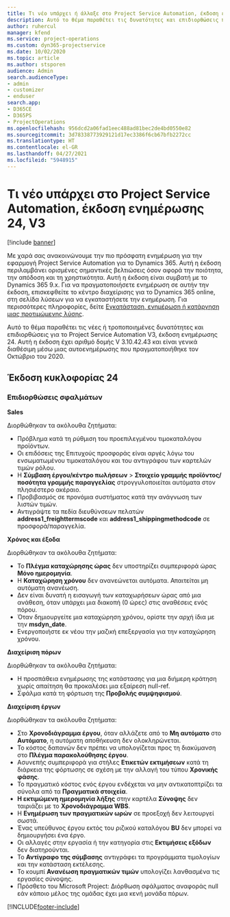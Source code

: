 ```yaml
---
title: Τι νέο υπάρχει ή άλλαξε στο Project Service Automation, έκδοση ενημέρωσης 24, V3
description: Αυτό το θέμα παραθέτει τις δυνατότητες και επιδιορθώσεις που είναι διαθέσιμες στο Project Service Automation, έκδοση ενημέρωσης 24, V3.
author: ruhercul
manager: kfend
ms.service: project-operations
ms.custom: dyn365-projectservice
ms.date: 10/02/2020
ms.topic: article
ms.author: stsporen
audience: Admin
search.audienceType:
- admin
- customizer
- enduser
search.app:
- D365CE
- D365PS
- ProjectOperations
ms.openlocfilehash: 956dcd2a06fad1eec488ad81bec2de4bd0550e82
ms.sourcegitcommit: 3d78338773929121d17ec3386f6cb67bfb2272cc
ms.translationtype: HT
ms.contentlocale: el-GR
ms.lasthandoff: 04/27/2021
ms.locfileid: "5948915"
---
```

# <a name="project-service-automation-update-release-24-v3"></a>Τι νέο υπάρχει στο Project Service Automation, έκδοση ενημέρωσης 24, V3

[!include [banner](../includes/psa-now-project-operations.md)]

Με χαρά σας ανακοινώνουμε την πιο πρόσφατη ενημέρωση για την εφαρμογή Project Service Automation για το Dynamics 365. Αυτή η έκδοση περιλαμβάνει ορισμένες σημαντικές βελτιώσεις όσον αφορά την ποιότητα, την απόδοση και τη χρηστικότητα. Αυτή η έκδοση είναι συμβατή με το Dynamics 365 9.x. Για να πραγματοποιήσετε ενημέρωση σε αυτήν την έκδοση, επισκεφθείτε το κέντρο διαχείρισης για το Dynamics 365 online, στη σελίδα λύσεων για να εγκαταστήσετε την ενημέρωση. Για περισσότερες πληροφορίες, δείτε [Εγκατάσταση, ενημέρωση ή κατάργηση μιας προτιμώμενης λύσης](/power-platform/admin/install-remove-preferred-solution).

Αυτό το θέμα παραθέτει τις νέες ή τροποποιημένες δυνατότητες και επιδιορθώσεις για το Project Service Automation V3, έκδοση ενημέρωσης 24. Αυτή η έκδοση έχει αριθμό δομής V 3.10.42.43 και είναι γενικά διαθέσιμη μέσω μιας αυτοενημέρωσης που πραγματοποιήθηκε τον Οκτώβριο του 2020.

## <a name="update-release-24"></a>Έκδοση κυκλοφορίας 24

### <a name="bug-fixes"></a>Επιδιορθώσεις σφαλμάτων

**Sales**

Διορθώθηκαν τα ακόλουθα ζητήματα:

- Πρόβλημα κατά τη ρύθμιση του προεπιλεγμένου τιμοκαταλόγου προϊόντων.
- Οι επιδόσεις της Επιτυχούς προσφοράς είναι αργές λόγω του ενσωματωμένου τιμοκαταλόγου και του αντιγράφου των καρτελών τιμών ρόλου.
- Η **Σύμβαση έργου/κέντρο πωλήσεων** > **Στοιχείο γραμμής προϊόντος/ποσότητα γραμμής παραγγελίας** στρογγυλοποιείται αυτόματα στον πλησιέστερο ακέραιο.
- Προβιβασμός σε προνόμια συστήματος κατά την ανάγνωση των λιστών τιμών.
- Αντιγράψτε τα πεδία διευθύνσεων πελατών **address1_freighttermscode** και **address1_shippingmethodcode** σε προσφορά/παραγγελία. 


**Χρόνος και έξοδα**

Διορθώθηκαν τα ακόλουθα ζητήματα:

- Το **Πλέγμα καταχώρησης ώρας** δεν υποστηρίζει συμπεριφορά ώρας **Μόνο ημερομηνία**.
- Η **Καταχώρηση χρόνου** δεν ανανεώνεται αυτόματα. Απαιτείται μη αυτόματη ανανέωση.
- Δεν είναι δυνατή η εισαγωγή των καταχωρήσεων ώρας από μια ανάθεση, όταν υπάρχει μια διακοπή (0 ώρες) στις αναθέσεις ενός πόρου.
- Όταν δημιουργείτε μια καταχώρηση χρόνου, ορίστε την αρχή ίδια με την **msdyn_date**.
- Ενεργοποιήστε εκ νέου την μαζική επεξεργασία για την καταχώρηση χρόνου.

**Διαχείριση πόρων**

Διορθώθηκαν τα ακόλουθα ζητήματα:

- Η προσπάθεια ενημέρωσης της κατάστασης για μια διήμερη κράτηση χωρίς απαίτηση θα προκαλέσει μια εξαίρεση null-ref.
- Σφάλμα κατά τη φόρτωση της **Προβολής συμψηφισμού**.


**Διαχείριση έργων**

Διορθώθηκαν τα ακόλουθα ζητήματα:

- Στο **Χρονοδιάγραμμα έργου**, όταν αλλάζετε από το **Μη αυτόματο** στο **Αυτόματο**, η αυτόματη αποθήκευση δεν ολοκληρώνεται.
- Το κόστος δαπανών δεν πρέπει να υπολογίζεται προς τη διακύμανση στο **Πλέγμα παρακολούθησης έργου**.
- Ασυνεπής συμπεριφορά για στήλες **Ετικετών εκτιμήσεων** κατά τη διάρκεια της φόρτωσης σε σχέση με την αλλαγή του τύπου **Χρονικής φάσης**.
- Το πραγματικό κόστος ενός έργου ενδέχεται να μην αντικατοπτρίζει τα σύνολα από τα **Πραγματικά στοιχεία**.
- **Η εκτιμώμενη ημερομηνία λήξης** στην καρτέλα **Σύνοψης** δεν ταιριάζει με το **Χρονοδιάγραμμα WBS**.
- Η **Ενημέρωση των πραγματικών ωρών** σε προεξοχή δεν λειτουργεί σωστά.
- Ένας υπεύθυνος έργου εκτός του ριζικού καταλόγου **BU** δεν μπορεί να δημιουργήσει ένα έργο.
- Οι αλλαγές στην εργασία ή την κατηγορία στις **Εκτιμήσεις εξόδων** δεν διατηρούνται.
- Το **Αντίγραφο της σύμβασης** αντιγράφει τα προγράμματα τιμολογίων και την κατάσταση εκτέλεσης.
- Το κουμπί **Ανανέωση πραγματικών τιμών** υπολογίζει λανθασμένα τις εργασίες σύνοψης.
- Πρόσθετο του Microsoft Project: Διόρθωση σφάλματος αναφοράς null εάν κάποιο μέλος της ομάδας έχει μια κενή μονάδα πόρων.



[!INCLUDE[footer-include](../includes/footer-banner.md)]